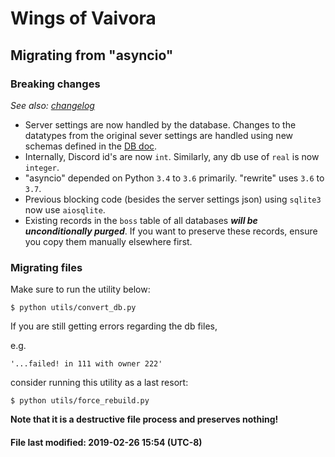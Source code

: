 # Wings of Vaivora

## Migrating from "asyncio"

### Breaking changes
*See also: [changelog](../CHANGELOG.md)*

- Server settings are now handled by the database.
Changes to the datatypes from the original sever settings
are handled using new schemas defined in the [DB doc](./DB.md).
- Internally, Discord id's are now `int`.
Similarly, any db use of `real` is now `integer`.
- "asyncio" depended on Python `3.4` to `3.6` primarily.
"rewrite" uses `3.6` to `3.7`.
- Previous blocking code (besides the server settings json)
using `sqlite3` now use `aiosqlite`.
- Existing records in the `boss` table of all databases
***will be unconditionally purged***.
If you want to preserve these records,
ensure you copy them manually elsewhere first.

### Migrating files
Make sure to run the utility below:

```
$ python utils/convert_db.py
```

If you are still getting errors regarding the db files,

e.g.
```
'...failed! in 111 with owner 222'
```

consider running this utility as a last resort:

```
$ python utils/force_rebuild.py
```
**Note that it is a destructive file process and preserves nothing!**

#### File last modified: 2019-02-26 15:54 (UTC-8)